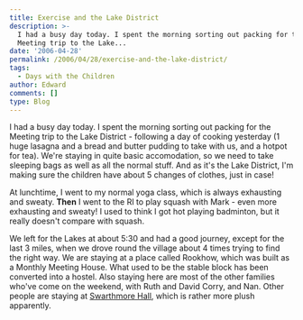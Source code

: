 ```yaml
---
title: Exercise and the Lake District
description: >-
  I had a busy day today. I spent the morning sorting out packing for the
  Meeting trip to the Lake...
date: '2006-04-28'
permalink: /2006/04/28/exercise-and-the-lake-district/
tags:
  - Days with the Children
author: Edward
comments: []
type: Blog
---
```


I had a busy day today. I spent the morning sorting out packing for the
Meeting trip to the Lake District - following a day of cooking yesterday
(1 huge lasagna and a bread and butter pudding to take with us, and a
hotpot for tea). We\'re staying in quite basic accomodation, so we need
to take sleeping bags as well as all the normal stuff. And as it\'s the
Lake District, I\'m making sure the children have about 5 changes of
clothes, just in case!

At lunchtime, I went to my normal yoga class, which is always exhausting
and sweaty. **Then** I went to the RI to play squash with Mark - even
more exhausting and sweaty! I used to think I got hot playing badminton,
but it really doesn\'t compare with squash.

We left for the Lakes at about 5:30 and had a good journey, except for
the last 3 miles, when we drove round the village about 4 times trying
to find the right way. We are staying at a place called Rookhow, which
was built as a Monthly Meeting House. What used to be the stable block
has been converted into a hostel. Also staying here are most of the
other families who\'ve come on the weekend, with Ruth and David Corry,
and Nan. Other people are staying at [Swarthmore Hall][1], which is
rather more plush apparently.



[1]: https://www.swarthmoorhall.co.uk
